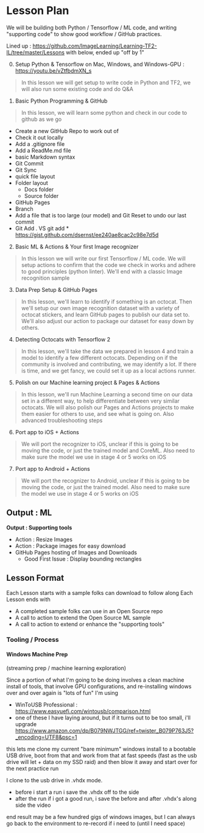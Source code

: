 

# Lesson Plan

We will be building both Python / Tensorflow / ML code, and writing "supporting code" to show good workflow / GitHub practices. 

Lined up  : https://github.com/ImageLearning/Learning-TF2-IL/tree/master/Lessons with below, ended up "off by 1"

0. Setup Python & Tensorflow on Mac, Windows, and Windows-GPU : https://youtu.be/vZtfbdmXN_s
> In this lesson we will get setup to write code in Python and TF2, we will also run some existing code and do Q&A
1. Basic Python Programming & GitHub
> In this lesson, we will learn some python and check in our code to github as we go
- Create a new GitHub Repo to work out of
- Check it out locally 
- Add a .gitignore file
- Add a ReadMe.md file
- basic Markdown syntax
- Git Commit
- Git Sync
- quick file layout
- Folder layout
    - Docs folder
    - Source folder
- GitHub Pages
- Branch 
- Add a file that is too large (our model) and Git Reset to undo our last commit
- Git Add . VS git add * https://gist.github.com/dsernst/ee240ae8cac2c98e7d5d
2. Basic ML & Actions & Your first Image recognizer
> In this lesson we will write our first Tensorflow / ML code. We will setup actions to confirm that the code we check in works and adhere to good principles (python linter). We'll end with a classic Image recognition sample
3. Data Prep Setup & GitHub Pages 
> In this lesson, we'll learn to identify if something is an octocat. Then we'll setup our own image recognition dataset with a variety of octocat stickers, and learn GitHub pages to publish our data set to. We'll also adjust our action to package our dataset for easy down by others.
4. Detecting Octocats with Tensorflow 2
> In this lesson, we'll take the data we prepared in lesson 4 and train a model to identify a few different octocats. Depending on if the community is involved and contributing, we may identify a lot. If there is time, and we get fancy, we could set it up as a local actions runner.
5. Polish on our Machine learning project & Pages & Actions
> In this lesson, we'll run Machine Learning a second time on our data set in a different way, to help differentiate between very similar octocats. We will also polish our Pages and Actions projects to make them easier for others to use, and see what is going on. Also advanced troubleshooting steps
6.  Port app to iOS + Actions
> We will port the recognizer to iOS, unclear if this is going to be moving the code, or just the trained model and CoreML. Also need to make sure the model we use in stage 4 or 5 works on iOS
7. Port app to Android + Actions
> We will port the recognizer to Android, unclear if this is going to be moving the code, or just the trained model. Also need to make sure the model we use in stage 4 or 5 works on iOS

**Output : ML**
- 

**Output : Supporting tools**
- Action : Resize Images
- Action : Package images for easy download 
- GitHub Pages hosting of Images and Downloads
    - Good First Issue : Display bounding rectangles 

## Lesson Format

Each Lesson starts with a sample folks can download to follow along
Each Lesson ends with 
- A completed sample folks can use in an Open Source repo
- A call to action to extend the Open Source ML sample
- A call to action to extend or enhance the "supporting tools"


### Tooling / Process

#### Windows Machine Prep
(streaming prep / machine learning exploration)

Since a portion of what I'm going to be doing involves a clean machine install of tools, that involve GPU configurations, and re-installing windows over and over again is "lots of fun" I'm using
- WinToUSB Professional : https://www.easyuefi.com/wintousb/comparison.html 
- one of these I have laying around, but if it turns out to be too small, i'll upgrade https://www.amazon.com/dp/B079NWJTGG/ref=twister_B079P763J5?_encoding=UTF8&psc=1 

this lets me clone my current "bare minimum" windows install to a bootable USB drive, boot from that and work from that at fast speeds (fast as the usb drive will let + data on my SSD raid)
and then blow it away and start over for the next practice run

I clone to the usb drive in .vhdx mode.
- before i start a run i save the .vhdx off to the side 
- after the run if i got a good run, i save the before and after .vhdx's along side the video 

end result may be a few hundred gigs of windows images, but I can always go back to the environment to re-record if i need to (until I need space)
